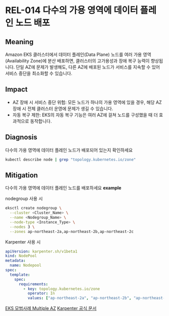# REL-014 다수의 가용 영역에 데이터 플레인 노드 배포

## Meaning
Amazon EKS 클러스터에서 데이터 플레인(Data Plane) 노드를 여러 가용 영역(Availability Zone)에 분산 배포하면, 클러스터의 고가용성과 장애 복구 능력이 향상됩니다. 단일 AZ에 문제가 발생해도, 다른 AZ에 배포된 노드가 서비스를 지속할 수 있어 서비스 중단을 최소화할 수 있습니다.

## Impact
- AZ 장애 시 서비스 중단 위험: 모든 노드가 하나의 가용 영역에 있을 경우, 해당 AZ 장애 시 전체 클러스터 운영에 문제가 생길 수 있습니다.
- 자동 복구 제한: EKS의 자동 복구 기능은 여러 AZ에 걸쳐 노드를 구성했을 때 더 효과적으로 동작합니다.

## Diagnosis
다수의 가용 영역에 데이터 플레인 노드가 배포되어 있는지 확인하세요

```bash
kubectl describe node | grep "topology.kubernetes.io/zone"
```

## Mitigation
다수의 가용 영역에 데이터 플레인 노드를 배포하세요
**example**

nodegroup 사용 시
```bash
eksctl create nodegroup \
  --cluster <Cluster_Name> \
  --name <Nodegroup_Name> \
  --node-type <Instance_Type> \
  --nodes 3 \
  --zones ap-northeast-2a,ap-northeast-2b,ap-northeast-2c
```

Karpenter 사용 시
```yaml
apiVersion: karpenter.sh/v1beta1
kind: NodePool
metadata:
  name: Nodepool
spec:
  template:
    spec:
      requirements:
        - key: topology.kubernetes.io/zone
          operator: In
          values: ["ap-northeast-2a", "ap-northeast-2b", "ap-northeast-2c"]
```

[EKS 모범사례 Multiple AZ](https://docs.aws.amazon.com/eks/latest/best-practices/data-plane.html)
[Karpenter 공식 문서](https://karpenter.sh/docs/concepts/nodepools/)
